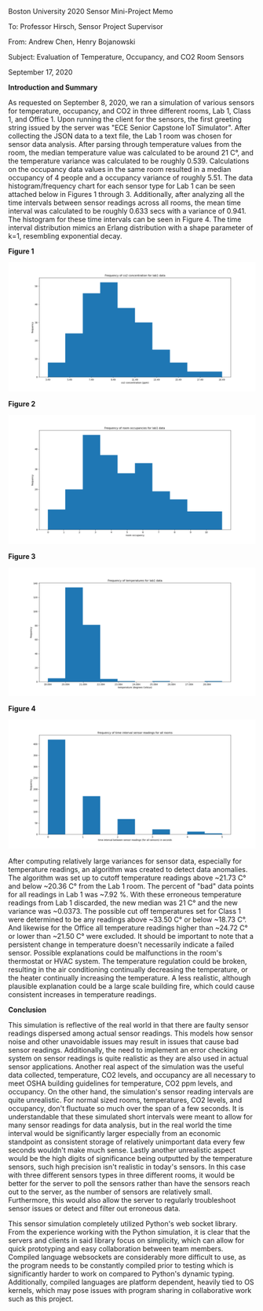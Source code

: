 Boston University 2020 Sensor Mini-Project Memo

To: Professor Hirsch, Sensor Project Supervisor

From: Andrew Chen, Henry Bojanowski

Subject: Evaluation of Temperature, Occupancy, and CO2 Room Sensors

September 17, 2020

**Introduction and Summary**

As requested on September 8, 2020, we ran a simulation of various sensors for temperature, occupancy, and CO2 in three different rooms, Lab 1, Class 1, and Office 1. Upon running the client for the sensors, the first greeting string issued by the server was &quot;ECE Senior Capstone IoT Simulator&quot;. After collecting the JSON data to a text file, the Lab 1 room was chosen for sensor data analysis. After parsing through temperature values from the room, the median temperature value was calculated to be around 21 C°, and the temperature variance was calculated to be roughly 0.539. Calculations on the occupancy data values in the same room resulted in a median occupancy of 4 people and a occupancy variance of roughly 5.51. The data histogram/frequency chart for each sensor type for Lab 1 can be seen attached below in Figures 1 through 3. Additionally, after analyzing all the time intervals between sensor readings across all rooms, the mean time interval was calculated to be roughly 0.633 secs with a variance of 0.941. The histogram for these time intervals can be seen in Figure 4. The time interval distribution mimics an Erlang distribution with a shape parameter of k=1, resembling exponential decay.

**Figure 1**

![](Images/frqco2lab1.png)

**Figure 2**

![](Images/frqoccupancieslab1.png)

**Figure 3**

![](Images/frqtemplab1.png)

**Figure 4**

![](Images/frqtimeintallrooms.png)



After computing relatively large variances for sensor data, especially for temperature readings, an algorithm was created to detect data anomalies. The algorithm was set up to cutoff temperature readings above ~21.73 C° and below ~20.36 C° from the Lab 1 room. The percent of &quot;bad&quot; data points for all readings in Lab 1 was ~7.92 %. With these erroneous temperature readings from Lab 1 discarded, the new median was 21 C° and the new variance was ~0.0373. The possible cut off temperatures set for Class 1 were determined to be any readings above ~33.50 C° or below ~18.73 C°. And likewise for the Office all temperature readings higher than ~24.72 C° or lower than ~21.50 C° were excluded. It should be important to note that a persistent change in temperature doesn&#39;t necessarily indicate a failed sensor. Possible explanations could be malfunctions in the room&#39;s thermostat or HVAC system. The temperature regulation could be broken, resulting in the air conditioning continually decreasing the temperature, or the heater continually increasing the temperature. A less realistic, although plausible explanation could be a large scale building fire, which could cause consistent increases in temperature readings.

**Conclusion**

This simulation is reflective of the real world in that there are faulty sensor readings dispersed among actual sensor readings. This models how sensor noise and other unavoidable issues may result in issues that cause bad sensor readings. Additionally, the need to implement an error checking system on sensor readings is quite realistic as they are also used in actual sensor applications. Another real aspect of the simulation was the useful data collected, temperature, CO2 levels, and occupancy are all necessary to meet OSHA building guidelines for temperature, CO2 ppm levels, and occupancy. On the other hand, the simulation&#39;s sensor reading intervals are quite unrealistic. For normal sized rooms, temperatures, CO2 levels, and occupancy, don&#39;t fluctuate so much over the span of a few seconds. It is understandable that these simulated short intervals were meant to allow for many sensor readings for data analysis, but in the real world the time interval would be significantly larger especially from an economic standpoint as consistent storage of relatively unimportant data every few seconds wouldn't make much sense. Lastly another unrealistic aspect would be the high digits of significance being outputted by the temperature sensors, such high precision isn't realistic in today's sensors. In this case with three different sensors types in three different rooms, it would be better for the server to poll the sensors rather than have the sensors reach out to the server, as the number of sensors are relatively small. Furthermore, this would also allow the server to regularly troubleshoot sensor issues or detect and filter out erroneous data.

This sensor simulation completely utilized Python&#39;s web socket library. From the experience working with the Python simulation, it is clear that the servers and clients in said library focus on simplicity, which can allow for quick prototyping and easy collaboration between team members. Compiled language websockets are considerably more difficult to use, as the program needs to be constantly compiled prior to testing which is significantly harder to work on compared to Python&#39;s dynamic typing. Additionally, compiled languages are platform dependent, heavily tied to OS kernels, which may pose issues with program sharing in collaborative work such as this project.
